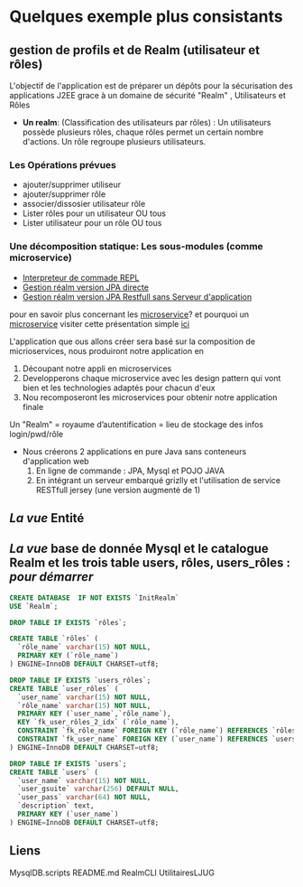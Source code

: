 # Quelques exemple plus consistants

## gestion de profils et de Realm (utilisateur et rôles)

L'objectif de l'application est de préparer un dépôts pour la sécurisation des applications J2EE grace à un domaine de sécurité "Realm" , Utilisateurs et Rôles 

* **Un realm**: (Classification des utilisateurs par rôles) : Un utilisateurs possède plusieurs rôles, chaque rôles permet un certain nombre d'actions. Un rôle regroupe plusieurs utilisateurs.

### Les Opérations prévues

* ajouter/supprimer utiliseur
* ajouter/supprimer rôle
* associer/dissosier utilisateur rôle
* Lister rôles pour un utilisateur OU tous
* Lister utilisateur pour un rôle OU tous

### Une décomposition statique: Les sous-modules (comme microservice)

* [Interpreteur de commade REPL](URCommandes.md)
* [Gestion réalm version JPA directe](RealmCLI/)
* [Gestion réalm version JPA Restfull sans Serveur d'application](RealmAuto.md)

pour en savoir plus concernant les [microservice](/MicroService)? et pourquoi un  [microservice](/MicroService) visiter cette présentation simple [ici](/MicroService)

L'application que ous allons créer sera basé sur la composition de micrioservices, nous produiront notre application en 

1. Découpant notre appli en microservices
2. Developperons chaque microservice avec les design pattern qui vont bien et les technologies adaptés pour chacun d'eux
3. Nou recomposeront les microservices pour obtenir notre application finale 


Un "Realm" = royaume d’autentification = lieu de stockage des infos login/pwd/rôle

* Nous créerons 2 applications en pure Java sans conteneurs d'application web
  1. En ligne de commande : JPA, Mysql et POJO JAVA
  2. En intégrant un serveur embarqué grizlly et l'utilisation de service RESTfull jersey (une version augmenté de 1)

## _La vue_ Entité
## _La vue_ base de donnée Mysql et le catalogue Realm et les trois table users, rôles, users_rôles : _pour démarrer_

```SQL
CREATE DATABASE  IF NOT EXISTS `InitRealm` 
USE `Realm`;

DROP TABLE IF EXISTS `rôles`;

CREATE TABLE `rôles` (
  `rôle_name` varchar(15) NOT NULL,
  PRIMARY KEY (`rôle_name`)
) ENGINE=InnoDB DEFAULT CHARSET=utf8;

DROP TABLE IF EXISTS `users_rôles`;
CREATE TABLE `user_rôles` (
  `user_name` varchar(15) NOT NULL,
  `rôle_name` varchar(15) NOT NULL,
  PRIMARY KEY (`user_name`,`rôle_name`),
  KEY `fk_user_rôles_2_idx` (`rôle_name`),
  CONSTRAINT `fk_rôle_name` FOREIGN KEY (`rôle_name`) REFERENCES `rôles` (`rôle_name`) ON DELETE NO ACTION ON UPDATE NO ACTION,
  CONSTRAINT `fk_user_name` FOREIGN KEY (`user_name`) REFERENCES `users` (`user_name`) ON DELETE NO ACTION ON UPDATE NO ACTION
) ENGINE=InnoDB DEFAULT CHARSET=utf8;

DROP TABLE IF EXISTS `users`;
CREATE TABLE `users` (
  `user_name` varchar(15) NOT NULL,
  `user_gsuite` varchar(256) DEFAULT NULL,
  `user_pass` varchar(64) NOT NULL,
  `description` text,
  PRIMARY KEY (`user_name`)
) ENGINE=InnoDB DEFAULT CHARSET=utf8;
```



## Liens 
MysqlDB.scripts
README.md
RealmCLI
UtilitairesLJUG